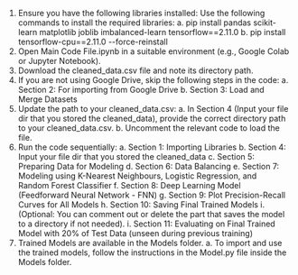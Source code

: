 1. Ensure you have the following libraries installed:
Use the following commands to install the required libraries:
a. pip install pandas scikit-learn matplotlib joblib imbalanced-learn
tensorflow==2.11.0
b. pip install tensorflow-cpu==2.11.0 --force-reinstall
2. Open Main Code File.ipynb in a suitable environment (e.g., Google
Colab or Jupyter Notebook).
3. Download the cleaned_data.csv file and note its directory path.
4. If you are not using Google Drive, skip the following steps in the code:
a. Section 2: For importing from Google Drive
b. Section 3: Load and Merge Datasets
5. Update the path to your cleaned_data.csv:
a. In Section 4 (Input your file dir that you stored the cleaned_data),
provide the correct directory path to your cleaned_data.csv.
b. Uncomment the relevant code to load the file.
6. Run the code sequentially:
a. Section 1: Importing Libraries
b. Section 4: Input your file dir that you stored the cleaned_data
c. Section 5: Preparing Data for Modeling
d. Section 6: Data Balancing
e. Section 7: Modeling using K-Nearest Neighbours, Logistic
Regression, and Random Forest Classifier
f. Section 8: Deep Learning Model (Feedforward Neural Network -
FNN)
g. Section 9: Plot Precision-Recall Curves for All Models
h. Section 10: Saving Final Trained Models
i. (Optional: You can comment out or delete the part that saves
the model to a directory if not needed).
i. Section 11: Evaluating on Final Trained Model with 20% of Test
Data (unseen during previous training)
7. Trained Models are available in the Models folder.
a. To import and use the trained models, follow the instructions in the
Model.py file inside the Models folder.
